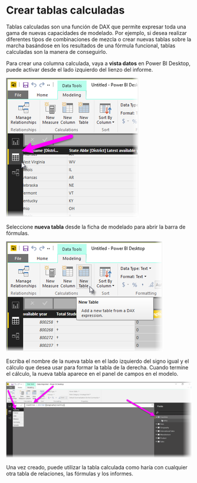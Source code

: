 <properties
   pageTitle="Crear tablas calculadas"
   description="Crear tablas calculadas basadas en expresiones y fórmulas DAX"
   services="powerbi"
   documentationCenter=""
   authors="davidiseminger"
   manager="mblythe"
   backup=""
   editor=""
   tags=""
   qualityFocus="no"
   qualityDate=""
   featuredVideoId="aKX1E3krl4I"
   featuredVideoThumb=""
   courseDuration="4m"/>

<tags
   ms.service="powerbi"
   ms.devlang="NA"
   ms.topic="get-started-article"
   ms.tgt_pltfrm="NA"
   ms.workload="powerbi"
   ms.date="09/29/2016"
   ms.author="davidi"/>

# Crear tablas calculadas

Tablas calculadas son una función de DAX que permite expresar toda una gama de nuevas capacidades de modelado. Por ejemplo, si desea realizar diferentes tipos de combinaciones de mezcla o crear nuevas tablas sobre la marcha basándose en los resultados de una fórmula funcional, tablas calculadas son la manera de conseguirlo.

Para crear una columna calculada, vaya a **vista datos** en Power BI Desktop, puede activar desde el lado izquierdo del lienzo del informe.

![](media/powerbi-learning-2-6-create-calculated-tables/2-6_1.png)

Seleccione **nueva tabla** desde la ficha de modelado para abrir la barra de fórmulas.

![](media/powerbi-learning-2-6-create-calculated-tables/2-6_1b.png)

Escriba el nombre de la nueva tabla en el lado izquierdo del signo igual y el cálculo que desea usar para formar la tabla de la derecha. Cuando termine el cálculo, la nueva tabla aparece en el panel de campos en el modelo.

![](media/powerbi-learning-2-6-create-calculated-tables/2-6_2.png)

Una vez creado, puede utilizar la tabla calculada como haría con cualquier otra tabla de relaciones, las fórmulas y los informes.
